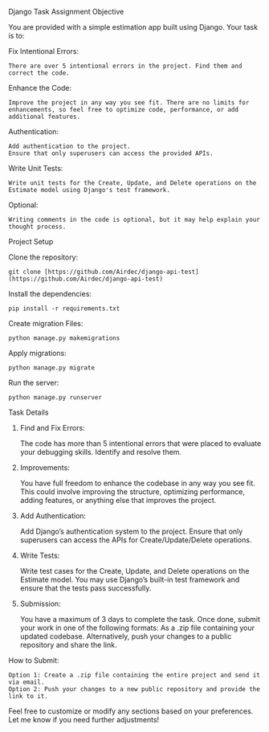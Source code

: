 Django Task Assignment
Objective

You are provided with a simple estimation app built using Django. Your task is to:

Fix Intentional Errors:

    There are over 5 intentional errors in the project. Find them and correct the code.

Enhance the Code:

    Improve the project in any way you see fit. There are no limits for enhancements, so feel free to optimize code, performance, or add additional features.

Authentication:

    Add authentication to the project.
    Ensure that only superusers can access the provided APIs.

Write Unit Tests:

    Write unit tests for the Create, Update, and Delete operations on the Estimate model using Django's test framework.

Optional:

    Writing comments in the code is optional, but it may help explain your thought process.

Project Setup

Clone the repository:

    git clone [https://github.com/Airdec/django-api-test](https://github.com/Airdec/django-api-test)

Install the dependencies:

    pip install -r requirements.txt

Create migration Files:

    python manage.py makemigrations

Apply migrations:

    python manage.py migrate

Run the server:

    python manage.py runserver

Task Details
1. Find and Fix Errors:

    The code has more than 5 intentional errors that were placed to evaluate your debugging skills. Identify and resolve them.

2. Improvements:

    You have full freedom to enhance the codebase in any way you see fit. This could involve improving the structure, optimizing performance, adding features, or anything else that improves the project.

3. Add Authentication:

    Add Django’s authentication system to the project.
    Ensure that only superusers can access the APIs for Create/Update/Delete operations.

4. Write Tests:

    Write test cases for the Create, Update, and Delete operations on the Estimate model.
    You may use Django’s built-in test framework and ensure that the tests pass successfully.

5. Submission:

    You have a maximum of 3 days to complete the task.
    Once done, submit your work in one of the following formats:
        As a .zip file containing your updated codebase.
        Alternatively, push your changes to a public repository and share the link.

How to Submit:

    Option 1: Create a .zip file containing the entire project and send it via email.
    Option 2: Push your changes to a new public repository and provide the link to it.

Feel free to customize or modify any sections based on your preferences. Let me know if you need further adjustments!